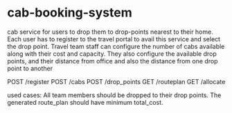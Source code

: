 # cab-booking-system

cab service for users to drop them to drop-points nearest to their home.
Each user has to register to the travel portal to avail this service and select the drop point. 
Travel team staff can configure the number of cabs available along with their cost and capacity. 
They also configure the available drop points, and their distance from office and also the distance from one drop point to another

POST /register
POST /cabs
POST /drop_points
GET /routeplan
GET /allocate

used cases:
All team members should be dropped to their drop points.
The generated route_plan should have minimum total_cost.

